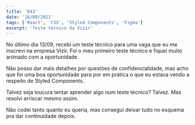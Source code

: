```yaml
---
title: '043'
date: '16/09/2021'
tags: ['React', 'CSS', 'Styled Components', 'Figma']
excerpt: 'Teste técnico da Vizir'
---
```

No último dia 13/09, recebi um teste técnico para uma vaga que eu me inscrevi na empresa Vizir. Foi o meu primeiro teste técnico e fiquei muito animado com a oportunidade.

Não posso dar mais detalhes por questões de confidencialidade, mas acho que foi uma boa oportunidade para por em prática o que eu estava vendo a respeito de Styled Components.

Talvez seja loucura tentar aprender algo num teste técnico? Talvez. Mas resolvi arriscar mesmo assim.

Não codei tanto quanto eu queria, mas consegui deixar tudo no esquema pra dar continuidade depois.
